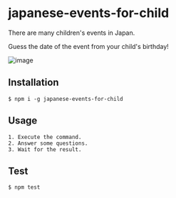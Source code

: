 # japanese-events-for-child
There are many children's events in Japan.

Guess the date of the event from your child's birthday!

![image](https://user-images.githubusercontent.com/31835314/152912126-94f3b5ee-ec80-46a1-b2c2-8fcd50d8a12e.png)

## Installation
```
$ npm i -g japanese-events-for-child
```
## Usage
```
1. Execute the command.
2. Answer some questions.
3. Wait for the result.
```

## Test
```
$ npm test
```
